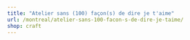 ```yaml
---
title: "Atelier sans (100) façon(s) de dire je t'aime"
url: /montreal/atelier-sans-100-facon-s-de-dire-je-taime/
shop: craft
---
```

